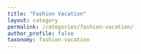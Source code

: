 ```yaml
---
title: "Fashion Vacation"
layout: category
permalink: /categories/fashion-vacation/
author_profile: false
taxonomy: fashion-vacation
---
```

